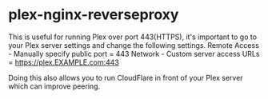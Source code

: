 # plex-nginx-reverseproxy

This is useful for running Plex over port 443(HTTPS), it's important to go to your Plex server settings and change the following settings.
Remote Access - Manually specify public port = 443
Network - Custom server access URLs = https://plex.EXAMPLE.com:443

Doing this also allows you to run CloudFlare in front of your Plex server which can improve peering.

